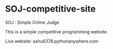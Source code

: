 # SOJ-competitive-site
SOJ : Simple Online Judge

This is a simple competitive programming website.

Live website: ashu6378.pythonanywhere.com
